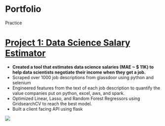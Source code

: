 # Portfolio
Practice
# [Project 1: Data Science Salary Estimator](https://github.com/PlayingNumbers/ds_salary_proj) 
* **Created a tool that estimates data science salaries (MAE ~ $ 11K) to help data scientists negotiate their income when they get a job.**
* Scraped over 1000 job descriptions from glassdoor using python and selenium
* Engineered features from the text of each job description to quantify the value companies put on python, excel, aws, and spark. 
* Optimized Linear, Lasso, and Random Forest Regressors using GridsearchCV to reach the best model. 
* Built a client facing API using flask 

![](/images/positions_by_state.png)
